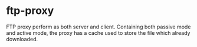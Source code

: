 # ftp-proxy
FTP proxy perform as both server and client. Containing both passive mode and active mode, the proxy has a cache used to store the file which already downloaded.
